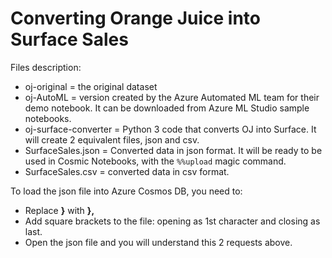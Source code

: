 # Converting Orange Juice into Surface Sales

Files description:

+ oj-original = the original dataset
+ oj-AutoML = version created by the Azure Automated ML team for their demo notebook. It can be downloaded from Azure ML Studio sample notebooks.
+ oj-surface-converter = Python 3 code that converts OJ into Surface. It will create 2 equivalent files, json and csv.
+ SurfaceSales.json = Converted data in json format. It will be ready to be used in Cosmic Notebooks, with the ```%%upload``` magic command.
+ SurfaceSales.csv = converted data in csv format.

To load the json file into Azure Cosmos DB, you need to:

+ Replace **}** with **},**
+ Add square brackets to the file: opening as 1st character and closing as last.
+ Open the json file and you will understand this 2 requests above.
